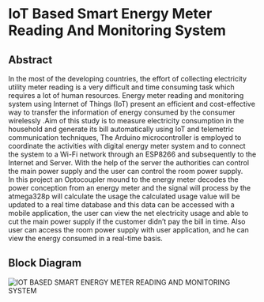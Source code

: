 # IoT Based Smart Energy Meter Reading And Monitoring System
## Abstract
In the most of the developing countries, the effort of collecting electricity utility meter reading is a very difficult and time consuming task which requires a lot of human resources. Energy meter reading and monitoring system using Internet of Things (IoT) present an efficient and cost-effective way to transfer the information of energy consumed by the consumer wirelessly .Aim of this study is to measure electricity consumption in the household and generate its bill automatically using IoT and telemetric communication techniques, The Arduino microcontroller is employed to coordinate the activities with digital energy meter system and to connect the system to a Wi-Fi network through an ESP8266 and subsequently to the Internet and Server. With the help of the server the authorities can control the main power supply and the user can control the room power supply.
<br>In this project an Optocoupler mound to the energy meter decodes the power conception from an energy meter and the signal will process by the atmega328p will calculate the usage the calculated usage value will be updated to a real time database and this data can be accessed with a mobile application, the user can view the net electricity usage and able to cut the main power supply if the customer didn’t pay the bill in time. Also user can access the room power supply with user application, and he can view the energy consumed in a real-time basis.
## Block Diagram
![IOT BASED SMART ENERGY METER READING AND MONITORING SYSTEM](https://user-images.githubusercontent.com/109785046/216283464-65425b90-58e4-4dd7-a578-6b0817e6dd8c.png)
